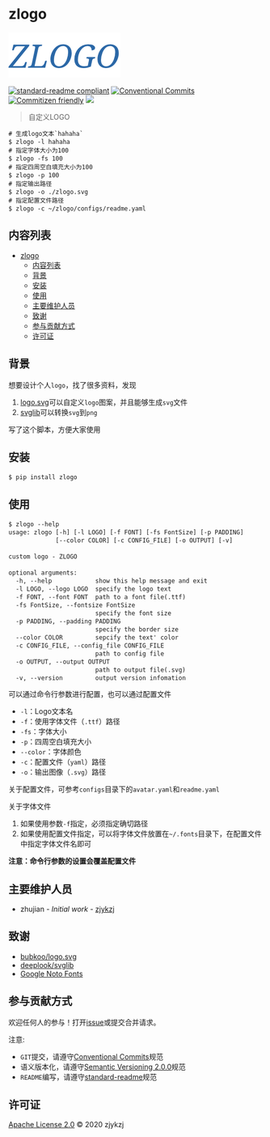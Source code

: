 # zlogo

![](./imgs/zlogo.png)

[![standard-readme compliant](https://img.shields.io/badge/standard--readme-OK-green.svg?style=flat-square)](https://github.com/RichardLitt/standard-readme) [![Conventional Commits](https://img.shields.io/badge/Conventional%20Commits-1.0.0-yellow.svg)](https://conventionalcommits.org) [![Commitizen friendly](https://img.shields.io/badge/commitizen-friendly-brightgreen.svg)](http://commitizen.github.io/cz-cli/) [![](https://img.shields.io/badge/PYPI-ZLOGO-brightgreen)](https://pypi.org/project/zlogo/)

> 自定义LOGO

```
# 生成logo文本`hahaha`
$ zlogo -l hahaha
# 指定字体大小为100
$ zlogo -fs 100
# 指定四周空白填充大小为100
$ zlogo -p 100
# 指定输出路径
$ zlogo -o ./zlogo.svg
# 指定配置文件路径
$ zlogo -c ~/zlogo/configs/readme.yaml
```

## 内容列表

- [zlogo](#zlogo)
  - [内容列表](#内容列表)
  - [背景](#背景)
  - [安装](#安装)
  - [使用](#使用)
  - [主要维护人员](#主要维护人员)
  - [致谢](#致谢)
  - [参与贡献方式](#参与贡献方式)
  - [许可证](#许可证)

## 背景

想要设计个人`logo`，找了很多资料，发现

1. [logo.svg](https://github.com/bubkoo/logo.svg)可以自定义`logo`图案，并且能够生成`svg`文件
2. [svglib](https://github.com/deeplook/svglib)可以转换`svg`到`png`
  
写了这个脚本，方便大家使用

## 安装

```
$ pip install zlogo
```

## 使用

```
$ zlogo --help
usage: zlogo [-h] [-l LOGO] [-f FONT] [-fs FontSize] [-p PADDING]
             [--color COLOR] [-c CONFIG_FILE] [-o OUTPUT] [-v]

custom logo - ZLOGO

optional arguments:
  -h, --help            show this help message and exit
  -l LOGO, --logo LOGO  specify the logo text
  -f FONT, --font FONT  path to a font file(.ttf)
  -fs FontSize, --fontsize FontSize
                        specify the font size
  -p PADDING, --padding PADDING
                        specify the border size
  --color COLOR         sepcify the text' color
  -c CONFIG_FILE, --config_file CONFIG_FILE
                        path to config file
  -o OUTPUT, --output OUTPUT
                        path to output file(.svg)
  -v, --version         output version infomation
```

可以通过命令行参数进行配置，也可以通过配置文件

* `-l`：Logo文本名
* `-f`：使用字体文件（`.ttf`）路径
* `-fs`：字体大小
* `-p`：四周空白填充大小
* `--color`：字体颜色
* `-c`：配置文件（`yaml`）路径
* `-o`：输出图像（`.svg`）路径

关于配置文件，可参考`configs`目录下的`avatar.yaml`和`readme.yaml`

关于字体文件

1. 如果使用参数`-f`指定，必须指定确切路径
2. 如果使用配置文件指定，可以将字体文件放置在`~/.fonts`目录下，在配置文件中指定字体文件名即可

**注意：命令行参数的设置会覆盖配置文件**

## 主要维护人员

* zhujian - *Initial work* - [zjykzj](https://github.com/zjykzj)

## 致谢

* [bubkoo/logo.svg](https://github.com/bubkoo/logo.svg)
* [deeplook/svglib](https://github.com/deeplook/svglib)
* [Google Noto Fonts](https://www.google.com/get/noto/)

## 参与贡献方式

欢迎任何人的参与！打开[issue](https://gitee.com/zjykzj/zlogo/issues)或提交合并请求。

注意:

* `GIT`提交，请遵守[Conventional Commits](https://www.conventionalcommits.org/en/v1.0.0-beta.4/)规范
* 语义版本化，请遵守[Semantic Versioning 2.0.0](https://semver.org)规范
* `README`编写，请遵守[standard-readme](https://github.com/RichardLitt/standard-readme)规范

## 许可证

[Apache License 2.0](LICENSE) © 2020 zjykzj